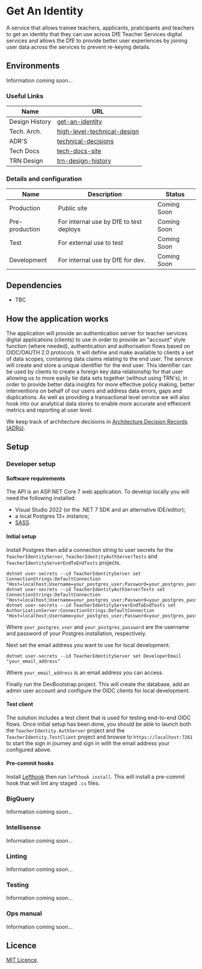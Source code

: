 # Get An Identity

A service that allows trainee teachers, applicants, praticipants and teachers to get an identity that they can use across
DfE Teacher Services digital services and allows the DfE to provide better user experiences by joining user data across the services
to prevent re-keying details.

## Environments
Information coming soon...

### Useful Links

| Name           | URL                                                                                                            |
| -------------- | -------------------------------------------------------------------------------------------------------------- |
| Design History | [get-an-identity](https://tra-digital-design-history.herokuapp.com/get-an-identity/)                 |
| Tech. Arch.    | [high-level-technical-design](/docs/images/get-an-identity-v-hld.jpg) |
| ADR'S          | [technical-decisions](/docs/architecture/decisions/) |
| Tech Docs      | [tech-docs-site](https://teacher-services-tech-docs.london.cloudapps.digital/) |
| TRN Design     | [trn-design-history](https://tra-digital-design-history.herokuapp.com/teacher-self-service-portal/trn-holders/) |

### Details and configuration

| Name           | Description                                   | Status
| -------------- | --------------------------------------------- | -------------- |
| Production     | Public site                                   | Coming Soon    |
| Pre-production | For internal use by DfE to test deploys       | Coming Soon    |
| Test           | For external use to test                      | Coming Soon    |
| Development    | For internal use by DfE for dev.              | Coming Soon    |

## Dependencies

- TBC

## How the application works

The application will provide an authentication server for teacher services digital applications (clients) to use in order to provide
an "account" style function (where needed), authentication and authorisation flows based on OIDC/OAUTH 2.0 protocols. It will define
and make available to clients a set of data scopes, containing data claims relating to the end user. The service will create and store a
unique identifier for the end user. This identifier can be used by clients to create a foreign key data relationship for that user allowing us to
more easily tie data sets together (without using TRN's), in order to provide better data insights for more effective policy making,
better interventions on behalf of our users and address data errors, gaps and duplications. As well as providing a transactional level
service we will also hook into our analytical data stores to enable more accurate and effieicent metrics and reporting at user level.

We keep track of architecture decisions in [Architecture Decision Records
(ADRs)](/adr/).

## Setup

### Developer setup

#### Software requirements

The API is an ASP.NET Core 7 web application. To develop locally you will need the following installed:
- Visual Studio 2022 (or the .NET 7 SDK and an alternative IDE/editor);
- a local Postgres 13+ instance;
- [SASS]( https://sass-lang.com/install).

#### Initial setup

Install Postgres then add a connection string to user secrets for the `TeacherIdentityServer`, `TeacherIdentityAuthServerTests` and `TeacherIdentityServerEndToEndTests` projects.

```shell
dotnet user-secrets --id TeacherIdentityServer set ConnectionStrings:DefaultConnection "Host=localhost;Username=your_postgres_user;Password=your_postgres_password;Database=teacher_identity"
dotnet user-secrets --id TeacherIdentityAuthServerTests set ConnectionStrings:DefaultConnection "Host=localhost;Username=your_postgres_user;Password=your_postgres_password;Database=teacher_identity_tests"
dotnet user-secrets --id TeacherIdentityServerEndToEndTests set AuthorizationServer:ConnectionStrings:DefaultConnection "Host=localhost;Username=your_postgres_user;Password=your_postgres_password;Database=teacher_identity_e2etests"
```
Where `your_postgres_user` and `your_postgres_password` are the username and password of your Postgres installation, respectively.

Next set the email address you want to use for local development.

```shell
dotnet user-secrets --id TeacherIdentityServer set DeveloperEmail "your_email_address"
```
Where `your_email_address` is an email address you can access.

Finally run the DevBootstrap project. This will create the database, add an admin user account and configure the OIDC clients for local development.

#### Test client

The solution includes a test client that is used for testing end-to-end OIDC flows.
Once initial setup has been done, you should be able to launch both the `TeacherIdentity.AuthServer` project and the `TeacherIdentity.TestClient` project and browse to `https://localhost:7261` to start the sign in journey and sign in with the email address your configured above.

#### Pre-commit hooks

Install [Lefthook](https://github.com/evilmartians/lefthook/) then run `lefthook install`. This will install a pre-commit hook that will lint any staged `.cs` files.


### BigQuery

Information coming soon...

### Intellisense

Information coming soon...

### Linting

Information coming soon...

### Testing

Information coming soon...

### Ops manual

Information coming soon...

## Licence

[MIT Licence](LICENCE).
